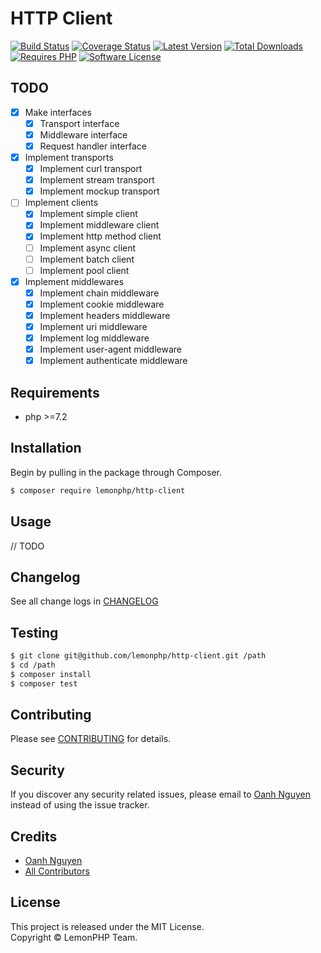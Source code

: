 # HTTP Client

[![Build Status](https://github.com/lemonphp/http-client/workflows/CI/badge.svg)](https://github.com/lemonphp/http-client/actions)
[![Coverage Status](https://img.shields.io/coveralls/github/lemonphp/http-client/master.svg)](https://coveralls.io/github/lemonphp/http-client)
[![Latest Version](https://img.shields.io/packagist/v/lemonphp/http-client.svg?label=latest%20version)](https://packagist.org/packages/lemonphp/http-client)
[![Total Downloads](https://img.shields.io/packagist/dt/lemonphp/http-client.svg)](https://packagist.org/packages/lemonphp/http-client)
[![Requires PHP](https://img.shields.io/packagist/php-v/lemonphp/http-client.svg)](https://packagist.org/packages/lemonphp/http-client)
[![Software License](https://img.shields.io/github/license/lemonphp/http-client.svg)](LICENSE)


## TODO

- [x] Make interfaces
  - [x] Transport interface
  - [x] Middleware interface
  - [x] Request handler interface

- [x] Implement transports
  - [x] Implement curl transport
  - [x] Implement stream transport
  - [x] Implement mockup transport

- [ ] Implement clients
  - [x] Implement simple client
  - [x] Implement middleware client
  - [x] Implement http method client
  - [ ] Implement async client
  - [ ] Implement batch client
  - [ ] Implement pool client

- [x] Implement middlewares
  - [x] Implement chain middleware
  - [x] Implement cookie middleware
  - [x] Implement headers middleware
  - [x] Implement uri middleware
  - [x] Implement log middleware
  - [x] Implement user-agent middleware
  - [x] Implement authenticate middleware

## Requirements

* php >=7.2

## Installation

Begin by pulling in the package through Composer.

```bash
$ composer require lemonphp/http-client
```

## Usage

// TODO

## Changelog

See all change logs in [CHANGELOG](CHANGELOG.md)

## Testing

```bash
$ git clone git@github.com/lemonphp/http-client.git /path
$ cd /path
$ composer install
$ composer test
```

## Contributing

Please see [CONTRIBUTING](CONTRIBUTING.md) for details.

## Security

If you discover any security related issues, please email to [Oanh Nguyen](mailto:oanhnn.bk@gmail.com) instead of 
using the issue tracker.

## Credits

- [Oanh Nguyen](https://github.com/oanhnn)
- [All Contributors](../../contributors)

## License

This project is released under the MIT License.   
Copyright © LemonPHP Team.
